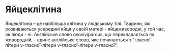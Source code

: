 # Яйцеклітина

Яйцеклітина – це найбільша клітина у людському тілі. Тварини, які розвиваються
усередині яйця у своїй матері - яйцеживородні, у той час, як люди - ні.
Англійське слово ovoviviparous, що перекладається як живородній, - єдине
англійське слово, яке починається з "гласної-літери v-гласної-літери
v-гласної-літери v-гласної".
